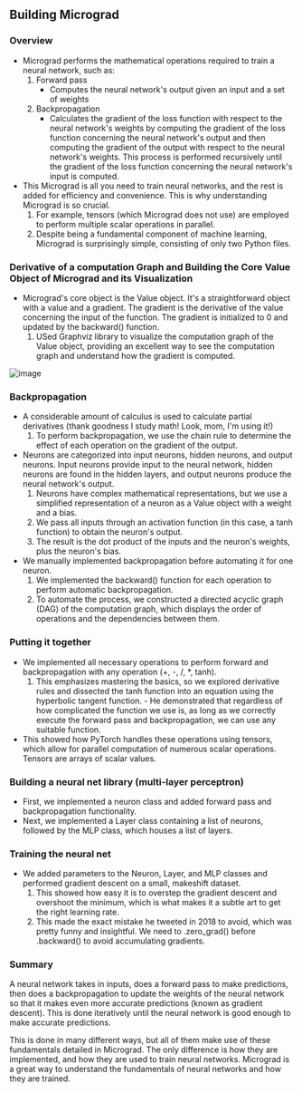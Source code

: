 ## Building Micrograd

### Overview

* Micrograd performs the mathematical operations required to train a neural network, such as:
    1. Forward pass
        * Computes the neural network's output given an input and a set of weights
    2. Backpropagation
        * Calculates the gradient of the loss function with respect to the neural network's weights by computing the gradient of the loss function concerning the neural network's output and then computing the gradient of the output with respect to the neural network's weights. This process is performed recursively until the gradient of the loss function concerning the neural network's input is computed.
* This Micrograd is all you need to train neural networks, and the rest is added for efficiency and convenience. This is why understanding Micrograd is so crucial.
    1. For example, tensors (which Micrograd does not use) are employed to perform multiple scalar operations in parallel.
    2. Despite being a fundamental component of machine learning, Micrograd is surprisingly simple, consisting of only two Python files.

### Derivative of a computation Graph and Building the Core Value Object of Micrograd and its Visualization


* Micrograd's core object is the Value object. It's a straightforward object with a value and a gradient. The gradient is the derivative of the value concerning the input of the function. The gradient is initialized to 0 and updated by the backward() function.
    1. USed Graphviz library to visualize the computation graph of the Value object, providing an excellent way to see the computation graph and understand how the gradient is computed.

![image](https://github.com/user-attachments/assets/d9963f19-3777-48e8-a772-fbe0ae5c1824)

### Backpropagation

* A considerable amount of calculus is used to calculate partial derivatives (thank goodness I study math! Look, mom, I'm using it!)
    1. To perform backpropagation, we use the chain rule to determine the effect of each operation on the gradient of the output.
* Neurons are categorized into input neurons, hidden neurons, and output neurons. Input neurons provide input to the neural network, hidden neurons are found in the hidden layers, and output neurons produce the neural network's output.
    1. Neurons have complex mathematical representations, but we use a simplified representation of a neuron as a Value object with a weight and a bias.
    2. We pass all inputs through an activation function (in this case, a tanh function) to obtain the neuron's output.
    3. The result is the dot product of the inputs and the neuron's weights, plus the neuron's bias.
* We manually implemented backpropagation before automating it for one neuron.
    1. We implemented the backward() function for each operation to perform automatic backpropagation.
    2. To automate the process, we constructed a directed acyclic graph (DAG) of the computation graph, which displays the order of operations and the dependencies between them.

### Putting it together

* We implemented all necessary operations to perform forward and backpropagation with any operation (+, -, /, *, tanh).
    1. This emphasizes mastering the basics, so we explored derivative rules and dissected the tanh function into an equation using the hyperbolic tangent function.
      - He demonstrated that regardless of how complicated the function we use is, as long as we correctly execute the forward pass and backpropagation, we can use any suitable function.
* This showed how PyTorch handles these operations using tensors, which allow for parallel computation of numerous scalar operations. Tensors are arrays of scalar values.

### Building a neural net library (multi-layer perceptron)

* First, we implemented a neuron class and added forward pass and backpropagation functionality.
* Next, we implemented a Layer class containing a list of neurons, followed by the MLP class, which houses a list of layers.

### Training the neural net

* We added parameters to the Neuron, Layer, and MLP classes and performed gradient descent on a small, makeshift dataset.
    1. This showed how easy it is to overstep the gradient descent and overshoot the minimum, which is what makes it a subtle art to get the right learning rate.
    2. This made the exact mistake he tweeted in 2018 to avoid, which was pretty funny and insightful. We need to .zero_grad() before .backward() to avoid accumulating gradients.

### Summary

A neural network takes in inputs, does a forward pass to make predictions, then does a backpropagation to update the weights of the neural network so that it makes even more accurate predictions (known as gradient descent). This is done iteratively until the neural network is good enough to make accurate predictions.

This is done in many different ways, but all of them make use of these fundamentals detailed in Micrograd. The only difference is how they are implemented, and how they are used to train neural networks. Micrograd is a great way to understand the fundamentals of neural networks and how they are trained.
